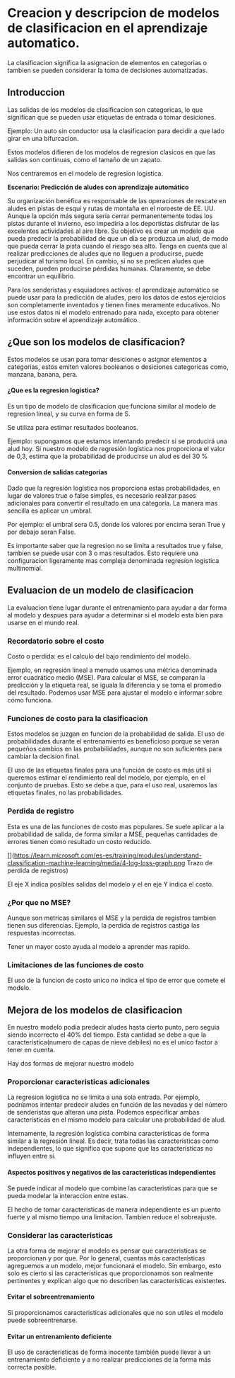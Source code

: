 # Creacion y descripcion de modelos de clasificacion en el aprendizaje automatico.

La clasificacion significa la asignacion de elementos en categorias o tambien  se pueden considerar la toma de decisiones automatizadas.

## Introduccion
Las salidas de los modelos de clasificacion son categoricas, lo que significan que se pueden usar etiquetas de entrada o tomar desiciones.

Ejemplo: Un auto sin conductor usa la clasificacion para decidir a que lado girar en una bifurcacion.

Estos modelos difieren de los modelos de regresion clasicos en que las salidas son continuas, como el tamaño de un zapato.

Nos centraremos en el modelo de regresion logistica.

**Escenario: Predicción de aludes con aprendizaje automático**

Su organización benéfica es responsable de las operaciones de rescate en aludes en pistas de esquí y rutas de montaña en el noroeste de EE. UU. Aunque la opción más segura sería cerrar permanentemente todas los pistas durante el invierno, eso impediría a los deportistas disfrutar de las excelentes actividades al aire libre. Su objetivo es crear un modelo que pueda predecir la probabilidad de que un día se produzca un alud, de modo que pueda cerrar la pista cuando el riesgo sea alto. Tenga en cuenta que al realizar predicciones de aludes que no lleguen a producirse, puede perjudicar al turismo local. En cambio, si no se predicen aludes que suceden, pueden producirse pérdidas humanas. Claramente, se debe encontrar un equilibrio.

Para los senderistas y esquiadores activos: el aprendizaje automático se puede usar para la predicción de aludes, pero los datos de estos ejercicios son completamente inventados y tienen fines meramente educativos. No use estos datos ni el modelo entrenado para nada, excepto para obtener información sobre el aprendizaje automático.

## ¿Que son los modelos de clasificacion?
Estos modelos se usan para tomar desiciones o asignar elementos a categorias, estos emiten valores booleanos o desiciones categoricas como, manzana, banana, pera.

#### ¿Que es la regresion logistica?
Es un tipo de modelo de clasificacion que funciona similar al modelo de regresion lineal, y su curva en forma de S.

[](https://learn.microsoft.com/es-es/training/modules/understand-classification-machine-learning/media/2-logistic-regression-graph.png)

Se utiliza para estimar resultados booleanos.

Ejemplo:  supongamos que estamos intentando predecir si se producirá una alud hoy. Si nuestro modelo de regresión logística nos proporciona el valor de 0,3, estima que la probabilidad de producirse un alud es del 30 %

#### Conversion de salidas categorias
Dado que la regresión logística nos proporciona estas probabilidades, en lugar de valores true o false simples, es necesario realizar pasos adicionales para convertir el resultado en una categoría.
La manera mas sencilla es aplicar un umbral.

Por ejemplo: el umbral sera 0.5, donde los valores por encima seran True y por debajo seran False.

[](https://learn.microsoft.com/es-es/training/modules/understand-classification-machine-learning/media/2-logistic-function-graph.png)

Es importante saber que la regresion no se limita a resultados true y false, tambien se puede usar con 3 o mas resultados.
Esto requiere una configuracion ligeramente mas compleja denominada regresion logistica multinomial.


## Evaluacion de un modelo de clasificacion
La evaluacion tiene lugar durante el entrenamiento para ayudar a dar forma al modelo y despues para ayudar a determinar si el modelo esta bien para usarse en el mundo real.

### Recordatorio sobre el costo
Costo o perdida: es el calculo del bajo rendimiento del modelo.


Ejemplo, en regresión lineal a menudo usamos una métrica denominada error cuadrático medio (MSE). Para calcular el MSE, se comparan la predicción y la etiqueta real, se iguala la diferencia y se toma el promedio del resultado. Podemos usar MSE para ajustar el modelo e informar sobre cómo funciona.


### Funciones de costo para la clasificacion

Estos modelos se juzgan en funcion de la probabilidad de salida. El uso de probabilidades durante el entrenamiento es beneficioso porque se veran pequeños cambios en las probabilidades, aunque no son suficientes para cambiar la decision final.


El uso de las etiquetas finales para una función de costo es más útil si queremos estimar el rendimiento real del modelo, por ejemplo, en el conjunto de pruebas. Esto se debe a que, para el uso real, usaremos las etiquetas finales, no las probabilidades.


### Perdida de registro
Esta es una de las funciones de costo mas populares.
Se suele aplicar a la probabilidad de salida, de forma similar a MSE, pequeñas cantidades de errores tienen como resultado un costo reducido.

[](https://learn.microsoft.com/es-es/training/modules/understand-classification-machine-learning/media/4-log-loss-graph.png Trazo de perdida de registros)

El eje X indica posibles salidas del modelo y el en eje Y indica el costo.

### ¿Por que no MSE?
Aunque son metricas similares el MSE y la perdida de registros tambien tienen sus diferencias.
Ejemplo, la perdida de registros castiga las respuestas incorrectas.

[](https://learn.microsoft.com/es-es/training/modules/understand-classification-machine-learning/media/4-mse-graph.png)

Tener un mayor costo ayuda al modelo a aprender mas rapido.

### Limitaciones de las funciones de costo
El uso de la funcion de costo unico no indica el tipo de error que comete el modelo.


## Mejora de los modelos de clasificacion
En nuestro modelo podia predecir aludes hasta cierto punto, pero seguia siendo incorrecto el 40% del tiempo.
Esta cantidad se debe a que la caracteristica(numero de capas de nieve debiles) no es el unico factor a tener en cuenta.

Hay dos formas de mejorar nuestro modelo

### Proporcionar caracteristicas adicionales
La regresion logistica no se limita a una sola entrada.
Por ejemplo, podríamos intentar predecir aludes en función de las nevadas y del número de senderistas que alteran una pista. Podemos especificar ambas características en el mismo modelo para calcular una probabilidad de alud.

Internamente, la regresión logística combina características de forma similar a la regresión lineal. Es decir, trata todas las características como independientes, lo que significa que supone que las características no influyen entre sí.

#### Aspectos positivos y negativos de las caracteristicas independientes
Se puede indicar al modelo que combine las caracteristicas para que se pueda modelar la interaccion entre estas.

El hecho de tomar caracteristicas de manera independiente es un puento fuerte y al mismo tiempo una limitacion.
Tambien reduce el sobreajuste.



### Considerar las caracteristicas
La otra forma de mejorar el modelo es pensar que caracteristicas se proporcionan y por que.
Por lo general, cuantas más características agreguemos a un modelo, mejor funcionará el modelo. Sin embargo, esto solo es cierto si las características que proporcionamos son realmente pertinentes y explican algo que no describen las características existentes.


#### Evitar el sobreentrenamiento
Si proporcionamos caracteristicas adicionales que no son utiles el modelo puede sobreentrenarse.

#### Evitar un entrenamiento deficiente
El uso de características de forma inocente también puede llevar a un entrenamiento deficiente y a no realizar predicciones de la forma más correcta posible.
